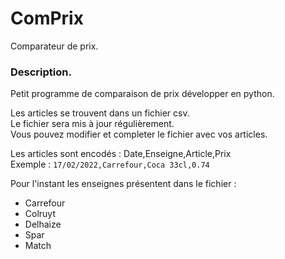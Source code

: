# ComPrix
Comparateur de prix.

### Description.
Petit programme de comparaison de prix développer en python.  
  
Les articles se trouvent dans un fichier csv.  
Le fichier sera mis à jour régulièrement.  
Vous pouvez modifier et completer le fichier avec vos articles.  
  
Les articles sont encodés : Date,Enseigne,Article,Prix  
Exemple : `17/02/2022,Carrefour,Coca 33cl,0.74`  
  
 Pour l'instant les enseignes présentent dans le fichier :
- Carrefour 
- Colruyt
- Delhaize
- Spar
- Match  
